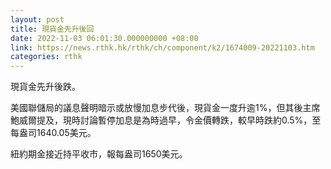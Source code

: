 ```yaml
---
layout: post
title: 現貨金先升後回
date: 2022-11-03 06:01:30.000000000 +08:00
link: https://news.rthk.hk/rthk/ch/component/k2/1674009-20221103.htm
categories: rthk
---
```


現貨金先升後跌。

美國聯儲局的議息聲明暗示或放慢加息步代後，現貨金一度升逾1%，但其後主席鮑威爾提及，現時討論暫停加息是為時過早，令金價轉跌，較早時跌約0.5%，至每盎司1640.05美元。

紐約期金接近持平收市，報每盎司1650美元。
